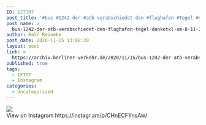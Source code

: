 ```yaml
---
ID: 127197
post_title: '#bus #1242 der #atb verabschiedet den #flughafen #Tegel #danketxl am 8.11.2020'
post_name: >
  bus-1242-der-atb-verabschiedet-den-flughafen-tegel-danketxl-am-8-11-2020
author: Ralf Reineke
post_date: 2020-11-15 13:08:20
layout: post
link: >
  https://archiv.berliner-verkehr.de/2020/11/15/bus-1242-der-atb-verabschiedet-den-flughafen-tegel-danketxl-am-8-11-2020/
published: true
tags:
  - IFTTT
  - Instagram
categories:
  - Uncategorized
---
```

<div><img src='https://scontent-atl3-2.cdninstagram.com/v/t51.29350-15/125214355_1012625832538462_1041295647093550243_n.jpg?_nc_cat=111&ccb=2&_nc_sid=8ae9d6&_nc_ohc=lqR-8CIsp-IAX9L2t1Z&_nc_ht=scontent-atl3-2.cdninstagram.com&oh=43a7dd9ba717f98cc58afa65b9065ebd&oe=5FD5CCFD' style='max-width:600px;' /><br/><div>View on Instagram https://instagr.am/p/CHnECFYnsAw/</div></div>